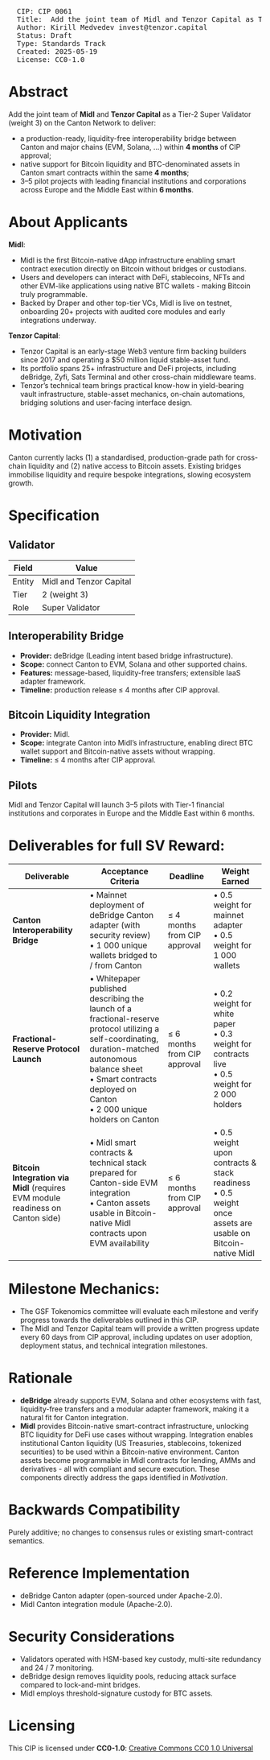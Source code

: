 <pre>
  CIP: CIP 0061
  Title:  Add the joint team of Midl and Tenzor Capital as Tier-2 Super Validator and Deliver Interoperability & Bitcoin Liquidity for the Canton Network
  Author: Kirill Medvedev invest@tenzor.capital
  Status: Draft 
  Type: Standards Track 
  Created: 2025-05-19
  License: CC0-1.0
</pre>

# Abstract
Add the joint team of **Midl** and **Tenzor Capital** as a Tier-2 Super Validator (weight 3) on the Canton Network to deliver:

* a production-ready, liquidity-free interoperability bridge between Canton and major chains (EVM, Solana, …) within **4 months** of CIP approval;  
* native support for Bitcoin liquidity and BTC-denominated assets in Canton smart contracts within the same **4 months**;  
* 3–5 pilot projects with leading financial institutions and corporations across Europe and the Middle East within **6 months**.

# About Applicants
**Midl**:
* Midl is the first Bitcoin-native dApp infrastructure enabling smart contract execution directly on Bitcoin without bridges or custodians.
* Users and developers can interact with DeFi, stablecoins, NFTs and other EVM-like applications using native BTC wallets - making Bitcoin truly programmable.
* Backed by Draper and other top-tier VCs, Midl is live on testnet, onboarding 20+ projects with audited core modules and early integrations underway.

**Tenzor Capital**:
* Tenzor Capital is an early-stage Web3 venture firm backing builders since 2017 and operating a $50 million liquid stable-asset fund.
* Its portfolio spans 25+ infrastructure and DeFi projects, including deBridge, Zyfi, Sats Terminal and other cross-chain middleware teams.
* Tenzor’s technical team brings practical know-how in yield-bearing vault infrastructure, stable-asset mechanics, on-chain automations, bridging solutions and user-facing interface design.

# Motivation
Canton currently lacks (1) a standardised, production-grade path for cross-chain liquidity and (2) native access to Bitcoin assets. Existing bridges immobilise liquidity and require bespoke integrations, slowing ecosystem growth.

# Specification

## Validator
| Field        | Value                                 |
|--------------|---------------------------------------|
| Entity       | Midl and Tenzor Capital                      |
| Tier         | 2 (weight 3)                          |
| Role         | Super Validator                       |

## Interoperability Bridge
* **Provider:** deBridge (Leading intent based bridge infrastructure).  
* **Scope:** connect Canton to EVM, Solana and other supported chains.  
* **Features:** message-based, liquidity-free transfers; extensible IaaS adapter framework.  
* **Timeline:** production release ≤ 4 months after CIP approval.

## Bitcoin Liquidity Integration
* **Provider:** Midl.  
* **Scope:** integrate Canton into Midl’s infrastructure, enabling direct BTC wallet support and Bitcoin-native assets without wrapping.  
* **Timeline:** ≤ 4 months after CIP approval.

## Pilots
Midl and Tenzor Capital will launch 3–5 pilots with Tier-1 financial institutions and corporates in Europe and the Middle East within 6 months.

# Deliverables for full SV Reward:

| Deliverable | Acceptance Criteria | Deadline | Weight Earned |
|-------------|---------------------|----------|---------------|
| **Canton Interoperability Bridge** | • Mainnet deployment of deBridge Canton adapter (with security review)<br>• 1 000 unique wallets bridged to / from Canton | ≤ 4 months from CIP approval | • 0.5 weight for mainnet adapter<br>• 0.5 weight for 1 000 wallets |
| **Fractional-Reserve Protocol Launch** | • Whitepaper published describing the launch of a fractional-reserve protocol utilizing a self-coordinating, duration-matched autonomous balance sheet<br>• Smart contracts deployed on Canton<br>• 2 000 unique holders on Canton | ≤ 6 months from CIP approval | • 0.2 weight for white paper<br>• 0.3 weight for contracts live<br>• 0.5 weight for 2 000 holders |
| **Bitcoin Integration via Midl** (requires EVM module readiness on Canton side) | • Midl smart contracts & technical stack prepared for Canton-side EVM integration<br>• Canton assets usable in Bitcoin-native Midl contracts upon EVM availability | ≤ 6 months from CIP approval | • 0.5 weight upon contracts & stack readiness<br>• 0.5 weight once assets are usable on Bitcoin-native Midl |

# Milestone Mechanics:
* The GSF Tokenomics committee will evaluate each milestone and verify progress towards the deliverables outlined in this CIP.
* The Midl and Tenzor Capital team will provide a written progress update every 60 days from CIP approval, including updates on user adoption, deployment status, and technical integration milestones.


# Rationale
* **deBridge** already supports EVM, Solana and other ecosystems with fast, liquidity-free transfers and a modular adapter framework, making it a natural fit for Canton integration.  
* **Midl** provides Bitcoin-native smart-contract infrastructure, unlocking BTC liquidity for DeFi use cases without wrapping. Integration enables institutional Canton liquidity (US Treasuries, stablecoins, tokenized securities) to be used within a Bitcoin-native environment. Canton assets become programmable in Midl contracts for lending, AMMs and derivatives - all with compliant and secure execution.
These components directly address the gaps identified in *Motivation*.

# Backwards Compatibility
Purely additive; no changes to consensus rules or existing smart-contract semantics.

# Reference Implementation
* deBridge Canton adapter (open-sourced under Apache-2.0).  
* Midl Canton integration module (Apache-2.0).

# Security Considerations
* Validators operated with HSM-based key custody, multi-site redundancy and 24 / 7 monitoring.  
* deBridge design removes liquidity pools, reducing attack surface compared to lock-and-mint bridges.  
* Midl employs threshold-signature custody for BTC assets.

# Licensing
This CIP is licensed under **CC0-1.0**: [Creative Commons CC0 1.0 Universal](https://creativecommons.org/publicdomain/zero/1.0/)



